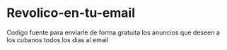 # Revolico-en-tu-email
Codigo fuente para enviarle de forma gratuita los anuncios que deseen a los cubanos todos los dias al email
